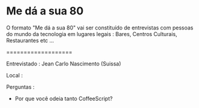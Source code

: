# Me dá a sua 80

O formato "Me dá a sua 80" vai ser constituído de entrevistas com pessoas do mundo
da tecnologia em lugares legais : Bares, Centros Culturais, Restaurantes etc ... 

===================

Entrevistado : Jean Carlo Nascimento (Suissa)

Local : 

Perguntas : 

- Por que você odeia tanto CoffeeScript?


